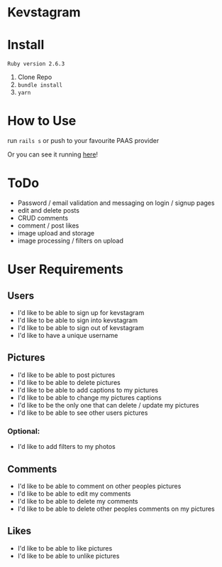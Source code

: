 Kevstagram
===================

# Install
`Ruby version 2.6.3`

1. Clone Repo
2. `bundle install`
3. `yarn`

# How to Use

run `rails s` or push to your favourite PAAS provider

Or you can see it running [here](https://kevstagram.herokuapp.com/sign_up)!

# ToDo
- Password / email validation and messaging on login / signup pages
- edit and delete posts
- CRUD comments
- comment / post likes
- image upload and storage
- image processing / filters on upload

# User Requirements

## Users
* I'd like to be able to sign up for kevstagram  
* I'd like to be able to sign into kevstagram  
* I'd like to be able to sign out of kevstagram  
* I'd like to have a unique username

## Pictures
* I'd like to be able to post pictures  
* I'd like to be able to delete pictures  
* I'd like to be able to add captions to my pictures  
* I'd like to be able to change my pictures captions  
* I'd like to be the only one that can delete / update my pictures  
* I'd like to be able to see other users pictures

### Optional:
* I'd like to add filters to my photos

## Comments
* I'd like to be able to comment on other peoples pictures  
* I'd like to be able to edit my comments  
* I'd like to be able to delete my comments  
* I'd like to be able to delete other peoples comments on my pictures

## Likes
* I'd like to be able to like pictures  
* I'd like to be able to unlike pictures
